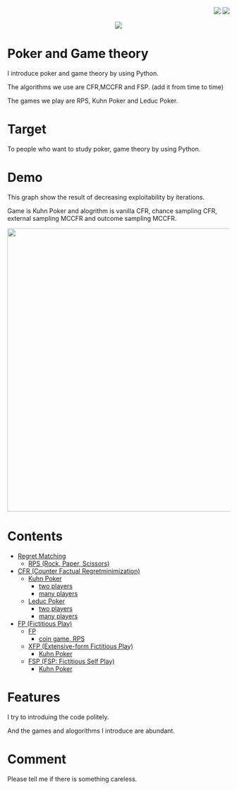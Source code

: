 <p align="right">
	 <img src="	https://img.shields.io/github/stars/yu5uke-1024/poker_and_game_theory">
	 <img src="https://img.shields.io/github/license/yu5uke-1024/poker_and_game_theory">
</p>

<p align="center">
  <img src="https://user-images.githubusercontent.com/63486375/167800473-e344baff-921d-45dc-9234-8f992163d83a.JPG">
</p>

# Poker and Game theory

I introduce poker and game theory by using Python.

The algorithms we use are CFR,MCCFR and FSP. (add it from time to time)

The games we play are RPS, Kuhn Poker and Leduc Poker.

# Target

To people who want to study poker, game theory by using Python.

# Demo

This graph show the result of decreasing exploitability by iterations.

Game is Kuhn Poker and alogrithm is vanilla CFR, chance sampling CFR, external sampling MCCFR and outcome sampling MCCFR.

<p align="center">
  <img src="https://user-images.githubusercontent.com/63486375/167860623-1b4e7741-6602-414f-8d93-1fe5f8647ac7.png", width=640>
</p>

# Contents

- [Regret Matching](https://github.com/yu5uke-1024/poker_and_game_theory/tree/main/RegretMatching)
  - [RPS (Rock, Paper, Scissors)](https://github.com/yu5uke-1024/poker_and_game_theory/tree/main/RegretMatching/RPS)
- [CFR (Counter Factual Regretminimization)](https://github.com/yu5uke-1024/poker_and_game_theory/tree/main/CFR)
  - [Kuhn Poker](https://github.com/yu5uke-1024/poker_and_game_theory/tree/main/CFR/Kuhn_Poker)
    - [two players](https://github.com/yu5uke-1024/poker_and_game_theory/blob/d559d0b658ea4ec3e5d3b4aabd225f6e6dc9ac63/CFR/Kuhn_Poker/CFR_Kuhn_Poker_two_player_exploitability_dfs.py)
    - [many players](https://github.com/yu5uke-1024/poker_and_game_theory/blob/d559d0b658ea4ec3e5d3b4aabd225f6e6dc9ac63/CFR/Kuhn_Poker/CFR_Kuhn_Poker.py)
  - [Leduc Poker](https://github.com/yu5uke-1024/poker_and_game_theory/tree/main/CFR/Leduc_Poker)
    - [two players](https://github.com/yu5uke-1024/poker_and_game_theory/blob/d559d0b658ea4ec3e5d3b4aabd225f6e6dc9ac63/CFR/Leduc_Poker/CFR_Leduc_Poker_two_players.py)
    - [many players](https://github.com/yu5uke-1024/poker_and_game_theory/blob/d559d0b658ea4ec3e5d3b4aabd225f6e6dc9ac63/CFR/Leduc_Poker/CFR_Leduc_Poker.py)
- [FP (Fictitious Play)](https://github.com/yu5uke-1024/poker_and_game_theory/tree/28b7832b9766d8b329eb3b29e0569ea38c40f085/FP)
  - [FP](https://github.com/yu5uke-1024/poker_and_game_theory/tree/main/FP/FP)
    - [coin game, RPS](https://github.com/yu5uke-1024/poker_and_game_theory/blob/d559d0b658ea4ec3e5d3b4aabd225f6e6dc9ac63/FP/FP/FP_Game_RPS.py)
  - [XFP (Extensive-form Fictitious Play)](https://github.com/yu5uke-1024/poker_and_game_theory/tree/main/FP/XFP)
    - [Kuhn Poker](https://github.com/yu5uke-1024/poker_and_game_theory/blob/d559d0b658ea4ec3e5d3b4aabd225f6e6dc9ac63/FP/XFP/XFP_Kuhn_Poker.py)
  - [FSP (FSP: Fictitious Self Play)](https://github.com/yu5uke-1024/poker_and_game_theory/tree/main/FP/FSP)
    - [Kuhn Poker](https://github.com/yu5uke-1024/poker_and_game_theory/tree/main/FP/FSP/FSP_Kuhn_Poker)

# Features

I try to introduing the code politely.

And the games and alogorithms I introduce are abundant.

# Comment

Please tell me if there is something careless.
